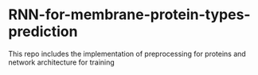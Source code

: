 # RNN-for-membrane-protein-types-prediction
This repo includes the implementation of preprocessing for proteins and network architecture for training

